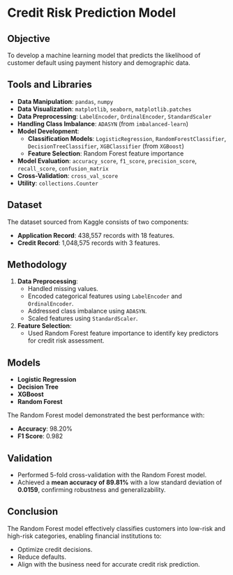 # Credit Risk Prediction Model

## Objective
To develop a machine learning model that predicts the likelihood of customer default using payment history and demographic data.

## Tools and Libraries
- **Data Manipulation**: `pandas`, `numpy`
- **Data Visualization**: `matplotlib`, `seaborn`, `matplotlib.patches`
- **Data Preprocessing**: `LabelEncoder`, `OrdinalEncoder`, `StandardScaler`
- **Handling Class Imbalance**: `ADASYN` (from `imbalanced-learn`)
- **Model Development**:
  - **Classification Models**: `LogisticRegression`, `RandomForestClassifier`, `DecisionTreeClassifier`, `XGBClassifier` (from `XGBoost`)
  - **Feature Selection**: Random Forest feature importance
- **Model Evaluation**: `accuracy_score`, `f1_score`, `precision_score`, `recall_score`, `confusion_matrix`
- **Cross-Validation**: `cross_val_score`
- **Utility**: `collections.Counter`

## Dataset
The dataset sourced from Kaggle consists of two components:
- **Application Record**: 438,557 records with 18 features.
- **Credit Record**: 1,048,575 records with 3 features.

## Methodology
1. **Data Preprocessing**:
   - Handled missing values.
   - Encoded categorical features using `LabelEncoder` and `OrdinalEncoder`.
   - Addressed class imbalance using `ADASYN`.
   - Scaled features using `StandardScaler`.
2. **Feature Selection**:
   - Used Random Forest feature importance to identify key predictors for credit risk assessment.

## Models
- **Logistic Regression**
- **Decision Tree**
- **XGBoost**
- **Random Forest**

The Random Forest model demonstrated the best performance with:
- **Accuracy**: 98.20%
- **F1 Score**: 0.982

## Validation
- Performed 5-fold cross-validation with the Random Forest model.
- Achieved a **mean accuracy of 89.81%** with a low standard deviation of **0.0159**, confirming robustness and generalizability.

## Conclusion
The Random Forest model effectively classifies customers into low-risk and high-risk categories, enabling financial institutions to:
- Optimize credit decisions.
- Reduce defaults.
- Align with the business need for accurate credit risk prediction.

